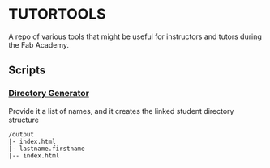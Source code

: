 # TUTORTOOLS

A repo of various tools that might be useful for instructors and tutors during the Fab Academy.

## Scripts

### [Directory Generator](tree/master/directory_generator)

Provide it a list of names, and it creates the linked student directory structure

```
/output
|- index.html
|- lastname.firstname
|-- index.html
```